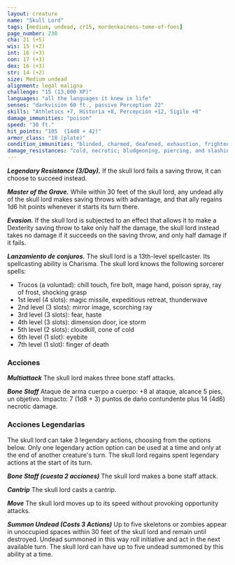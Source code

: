 ```yaml
---
layout: creature
name: "Skull Lord"
tags: [medium, undead, cr15, mordenkainens-tome-of-foes]
page_number: 230
cha: 21 (+5)
wis: 15 (+2)
int: 16 (+3)
con: 17 (+3)
dex: 16 (+3)
str: 14 (+2)
size: Medium undead
alignment: legal maligna
challenge: "15 (13,000 XP)"
languages: "all the languages it knew in life"
senses: "darkvision 60 ft., passive Perception 22"
skills: "Athletics +7, Historia +8, Percepción +12, Sigilo +8"
damage_immunities: "poison"
speed: "30 ft."
hit_points: "105  (14d8 + 42)"
armor_class: "18 (plate)"
condition_immunities: "blinded, charmed, deafened, exhaustion, frightened, poisoned, stunned, unconscious"
damage_resistances: "cold, necrotic; bludgeoning, piercing, and slashing from nonmagical attacks"
---
```


***Legendary Resistance (3/Day).*** If the skull lord fails a saving throw, it can choose to succeed instead.

***Master of the Grave.*** While within 30 feet of the skull lord, any undead ally of the skull lord makes saving throws with advantage, and that ally regains 1d6 hit points whenever it starts its turn there.

***Evasion.*** If the skull lord is subjected to an effect that allows it to make a Dexterity saving throw to take only half the damage, the skull lord instead takes no damage if it succeeds on the saving throw, and only half damage if it fails.

***Lanzamiento de conjuros.*** The skull lord is a 13th-level spellcaster. Its spellcasting ability is Charisma. The skull lord knows the following sorcerer spells:
* Trucos (a voluntad): chill touch, fire bolt, mage hand, poison spray, ray of frost, shocking grasp
* 1st level (4 slots): magic missile, expeditious retreat, thunderwave
* 2nd level (3 slots): mirror image, scorching ray
* 3rd level (3 slots): fear, haste
* 4th level (3 slots): dimension door, ice storm
* 5th level (2 slots): cloudkill, cone of cold
* 6th level (1 slot): eyebite
* 7th level (1 slot): finger of death

### Acciones

***Multiattack*** The skull lord makes three bone staff attacks.

***Bone Staff*** Ataque de arma cuerpo a cuerpo: +8 al ataque, alcance 5 pies, un objetivo. Impacto: 7 (1d8 + 3) puntos de daño contundente plus 14 (4d6) necrotic damage.

### Acciones Legendarias

The skull lord can take 3 legendary actions, choosing from the options below. Only one legendary action option can be used at a time and only at the end of another creature's turn. The skull lord regains spent legendary actions at the start of its turn.

***Bone Staff (cuesta 2 acciones)*** The skull lord makes a bone staff attack.

***Cantrip*** The skull lord casts a cantrip.

***Move*** The skull lord moves up to its speed without provoking opportunity attacks.

***Summon Undead (Costs 3 Actions)*** Up to five skeletons or zombies appear in unoccupied spaces within 30 feet of the skull lord and remain until destroyed. Undead summoned in this way roll initiative and act in the next available turn. The skull lord can have up to five undead summoned by this ability at a time.